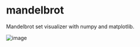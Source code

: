 # mandelbrot
Mandelbrot set visualizer with numpy and matplotlib.

![image](https://user-images.githubusercontent.com/32919220/172032949-a0897bf2-6937-4d12-91e9-6cc56c029967.png)
